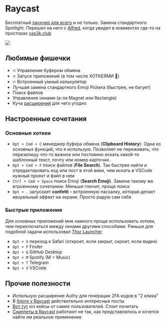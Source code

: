 # Raycast

Бесплатный [лаунчер для всего](https://www.raycast.com) и не только. Замена стандартного Spotlight. Перешел на него с [Alfred](alfred.md), когда увидел в комментах где-то на просторах [vas3k.club](https://vas3k.club)

![](https://i.imgur.com/imi3CvX.png)

## Любимые фишечки

- 🔥 Управление буфером обмена
- 🔥 Запуск приложений (в том числе ХОТКЕЯМИ 🚀)
- 🔥 Встроенный умный калькулятор
- Лучшая замена стандартного Emoji Pickera (быстрее, не багует)
- Поиск файлов
- Управление окнами (а-ля Magnet или Rectangle)
- Куча [расширений](https://www.raycast.com/store) для чего угодно

## Настроенные сочетания

### Основные хоткеи

- `Opt + Cmd + C` менеджер буфера обмена (**Clipboard History**). Одна из основных функций, что я использую. Позволяет не переживать, что перезапишу что-то важное или постоянно искать какой-то шаблонный текст, почту или номер карточки.
- `Opt + Cmd + F` поиск файлов (**File Search**). Так быстрее найти и отредактировать код или пост в этой вики, чем искать в VSCode нужный проект и файл в нем
- `Ctrl + Cmd + Space` поиск Emoji (**Search Emoji**). Замена такому же втроенному сочетанию. Меньше глючит, проще поиск
- `Opt + .` запускает **confetti** – встроенную пасхалку, которая делает ивзуальный эффект на экране. Просто радую сам себя


### Быстрые приложения

Для основных приложений мне намного проще использовать хоткеи, чем переключаться между окнами другими способами. Раньше для подобной задачи использовал [Thor Launcher](https://apps.apple.com/us/app/thor-launcher/id1120999687?l=ru&mt=12)

- `Opt + S` переход к Safari (откроет, если закрыт, скроет, если виден)
- `Opt + F` Finder
- `Opt + G` GitHub Desktop
- `Opt + M` Spotify (M = Music)
- `Opt + T` Telegram
- `Opt + V` VSCode

## Прочие полезности

- Использую расширение Authy для генерации 2FA кодов в "2 клика"
- В [блоге у Raycast](https://www.raycast.com/blog) действительно интересные посты
- [Вот тут](https://www.raycast.com/community-stories) юз кейсы от самих пользователей. Стоит почитать
- [Сниппеты в Raycast](https://manual.raycast.com/snippets) работают не так, как представлялось и хочется найти им реальное применение

